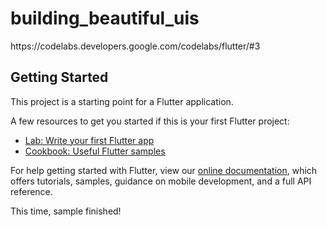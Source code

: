 # building_beautiful_uis

https:&#x2F;&#x2F;codelabs.developers.google.com&#x2F;codelabs&#x2F;flutter&#x2F;#3

## Getting Started

This project is a starting point for a Flutter application.

A few resources to get you started if this is your first Flutter project:

- [Lab: Write your first Flutter app](https://flutter.dev/docs/get-started/codelab)
- [Cookbook: Useful Flutter samples](https://flutter.dev/docs/cookbook)

For help getting started with Flutter, view our
[online documentation](https://flutter.dev/docs), which offers tutorials,
samples, guidance on mobile development, and a full API reference.

This time,  sample  finished!